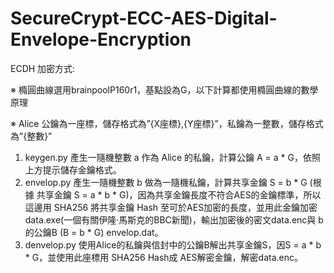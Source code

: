 # SecureCrypt-ECC-AES-Digital-Envelope-Encryption

ECDH 加密方式:

※ 橢圓曲線選用brainpoolP160r1，基點設為G，以下計算都使用橢圓曲線的數學原理

※ Alice 公鑰為一座標，儲存格式為”{X座標},{Y座標}”，私鑰為一整數，儲存格式為”{整數}”

1. keygen.py 產生一隨機整數 a 作為 Alice 的私鑰，計算公鑰 A = a * G，依照上方提示儲存金鑰格式。
2. envelop.py 產生一隨機整數 b 做為一隨機私鑰，計算共享金鑰 S = b * G (根據 共享金鑰 S = a * b * G)，因為共享金鑰長度不符合AES的金鑰標準，所以這邊用 SHA256 將共享金鑰 Hash 至可於AES加密的長度，並用此金鑰加密data.exe(一個有關伊隆·馬斯克的BBC新聞)，輸出加密後的密文data.enc與 b的公鑰B (B = b * G) envelop.dat。
3. denvelop.py 使用Alice的私鑰與信封中的公鑰B解出共享金鑰S，因S = a * b * G，並使用此座標用 SHA256 Hash成 AES解密金鑰，解密data.enc。
